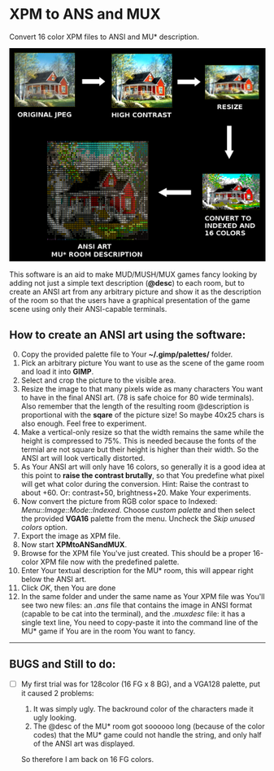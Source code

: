 # XPM to ANS and MUX
Convert 16 color XPM files to ANSI and MU* description.

![Screenshot](https://github.com/oliverbacsi/XPMtoANSandMUX/blob/master/Screenshot.png)

This software is an aid to make MUD/MUSH/MUX games fancy looking by adding not just a simple text description (**@desc**) to each room, but to create an ANSI art from any arbitrary picture and show it as the description of the room so that the users have a graphical presentation of the game scene using only their ANSI-capable terminals.


## How to create an ANSI art using the software:

0. Copy the provided palette file to Your **~/.gimp/palettes/** folder.
1. Pick an arbitrary picture You want to use as the scene of the game room and load it into **GIMP**.
2. Select and crop the picture to the visible area.
3. Resize the image to that many pixels wide as many characters You want to have in the final ANSI art. (78 is safe choice for 80 wide terminals). Also remember that the length of the resulting room @description is proportional with the **sqare** of the picture size! So maybe 40x25 chars is also enough. Feel free to experiment.
4. Make a vertical-only resize so that the width remains the same while the height is compressed to 75%. This is needed because the fonts of the termial are not square but their height is higher than their width. So the ANSI art will look vertically distorted.
5. As Your ANSI art will only have 16 colors, so generally it is a good idea at this point to **raise the contrast brutally**, so that You predefine what pixel will get what color during the conversion. Hint: Raise the contrast to about +60. Or: contrast+50, brightness+20. Make Your experiments.
6. Now convert the picture from RGB color space to Indexed:  *Menu::Image::Mode::Indexed*. Choose *custom palette* and then select the provided **VGA16** palette from the menu.  Uncheck the *Skip unused colors* option.
7. Export the image as XPM file.
8. Now start **XPMtoANSandMUX**.
9. Browse for the XPM file You've just created. This should be a proper 16-color XPM file now with the predefined palette.
10. Enter Your textual description for the MU* room, this will appear right below the ANSI art.
11. Click *OK*, then You are done
12. In the same folder and under the same name as Your XPM file was You'll see two new files: an *.ans* file that contains the image in ANSI format (capable to be cat into the terminal), and the *.muxdesc* file: it has a single text line, You need to copy-paste it into the command line of the MU* game if You are in the room You want to fancy.

-----

## BUGS and Still to do:

- [ ] My first trial was for 128color (16 FG x 8 BG), and a VGA128 palette, put it caused 2 problems:
	1. It was simply ugly. The backround color of the characters made it ugly looking.
	2. The @desc of the MU* room got soooooo long (because of the color codes) that the MU* game could not handle the string, and only half of the ANSI art was displayed.

	So therefore I am back on 16 FG colors.
